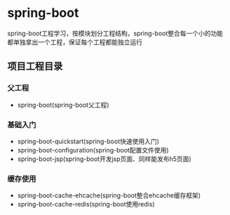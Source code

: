 # spring-boot

spring-boot工程学习，按模块划分工程结构，spring-boot整合每一个小的功能都单独拿出一个工程，保证每个工程都能独立运行

## 项目工程目录
### 父工程
* spring-boot(spring-boot父工程)

### 基础入门
* spring-boot-quickstart(spring-boot快速使用入门)
* spring-boot-configuration(spring-boot配置文件使用)
* spring-boot-jsp(spring-boot开发jsp页面、同样能发布h5页面)

### 缓存使用
* spring-boot-cache-ehcache(spring-boot整合ehcache缓存框架)
* spring-boot-cache-redis(spring-boot使用redis)
